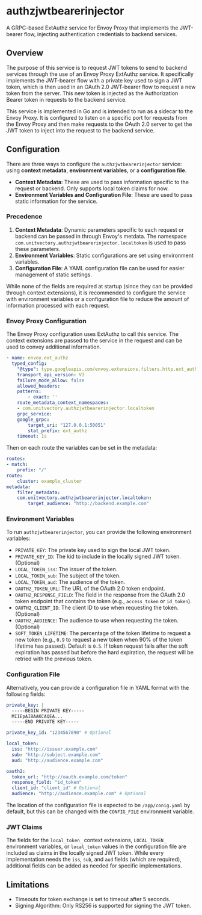 # authzjwtbearerinjector

A GRPC-based ExtAuthz service for Envoy Proxy that implements the JWT-bearer flow, injecting authentication credentials to backend services.

## Overview

The purpose of this service is to request JWT tokens to send to backend services through the use of an Envoy Proxy ExtAuthz service. It specifically implements the JWT-bearer flow with a private key used to sign a JWT token, which is then used in an OAuth 2.0 JWT-bearer flow to request a new token from the server. This new token is injected as the Authorization Bearer token in requests to the backend service.

This service is implemented in Go and is intended to run as a sidecar to the Envoy Proxy. It is configured to listen on a specific port for requests from the Envoy Proxy and then make requests to the OAuth 2.0 server to get the JWT token to inject into the request to the backend service.

## Configuration

There are three ways to configure the `authzjwtbearerinjector` service: using **context metadata**, **environment variables**, or a **configuration file**.

- **Context Metadata**: These are used to pass information specific to the request or backend. Only supports local token claims for now.
- **Environment Variables and Configuration File**: These are used to pass static information for the service.

### Precedence

1. **Context Metadata**: Dynamic parameters specific to each request or backend can be passed in through Envoy's metdata. The namespace `com.unitvectory.authzjwtbearerinjector.localtoken` is used to pass these parameters.
2. **Environment Variables**: Static configurations are set using environment variables.
3. **Configuration File**: A YAML configuration file can be used for easier management of static settings.

While none of the fields are required at startup (since they can be provided through context extensions), it is recommended to configure the service with environment variables or a configuration file to reduce the amount of information processed with each request.

### Envoy Proxy Configuration

The Envoy Proxy configuration uses ExtAuthz to call this service. The context extensions are passed to the service in the request and can be used to convey additional information.

```yaml
- name: envoy.ext_authz
  typed_config:
    "@type": type.googleapis.com/envoy.extensions.filters.http.ext_authz.v3.ExtAuthz
    transport_api_version: V3
    failure_mode_allow: false
    allowed_headers:
    patterns:
        - exact: ''
    route_metadata_context_namespaces:
    - com.unitvectory.authzjwtbearerinjector.localtoken
    grpc_service:
    google_grpc:
        target_uri: "127.0.0.1:50051"
        stat_prefix: ext_authz
    timeout: 1s
```

Then on each route the variables can be set in the metadata:

```yaml
routes:
- match:
    prefix: "/"
route:
    cluster: example_cluster
metadata:
    filter_metadata:
    com.unitvectory.authzjwtbearerinjector.localtoken:
        target_audience: "http://backend.example.com"
```

### Environment Variables

To run `authzjwtbearerinjector`, you can provide the following environment variables:

- `PRIVATE_KEY`: The private key used to sign the local JWT token.
- `PRIVATE_KEY_ID`: The kid to include in the locally signed JWT token. (Optional)
- `LOCAL_TOKEN_iss`: The issuer of the token.
- `LOCAL_TOKEN_sub`: The subject of the token.
- `LOCAL_TOKEN_aud`: The audience of the token.
- `OAUTH2_TOKEN_URL`: The URL of the OAuth 2.0 token endpoint.
- `OAUTH2_RESPONSE_FIELD`: The field in the response from the OAuth 2.0 token endpoint that contains the token (e.g., `access_token` or `id_token`).
- `OAUTH2_CLIENT_ID`: The client ID to use when requesting the token. (Optional)
- `OAUTH2_AUDIENCE`: The audience to use when requesting the token. (Optional)
- `SOFT_TOKEN_LIFETIME`: The percentage of the token lifetime to request a new token (e.g., `0.9` to request a new token when 90% of the token lifetime has passed). Default is `0.5`. If token request fails after the soft expiration has passed but before the hard expiration, the request will be retried with the previous token.

### Configuration File

Alternatively, you can provide a configuration file in YAML format with the following fields:

```yaml
private_key: |
  -----BEGIN PRIVATE KEY-----
  MIIEpAIBAAKCAQEA...
  -----END PRIVATE KEY-----

private_key_id: "1234567890" # Optional

local_token:
  iss: "http://issuer.example.com"
  sub: "http://subject.example.com"
  aud: "http://audience.example.com"

oauth2:
  token_url: "http://oauth.example.com/token"
  response_field: "id_token"
  client_id: "client_id" # Optional
  audience: "http://audience.example.com" # Optional
```

The location of the configuration file is expected to be `/app/conig.yaml` by default, but this can be changed with the `CONFIG_FILE` environment variable.

### JWT Claims

The fields for the `local_token_` context extensions, `LOCAL_TOKEN_` environment variables, or `local_token` values in the configuration file are included as claims in the locally signed JWT token. While every implementation needs the `iss`, `sub`, and `aud` fields (which are required), additional fields can be added as needed for specific implementations.

## Limitations

- Timeouts for token exchange is set to timeout after 5 seconds.
- Signing Algorithm: Only RS256 is supported for signing the JWT token.
